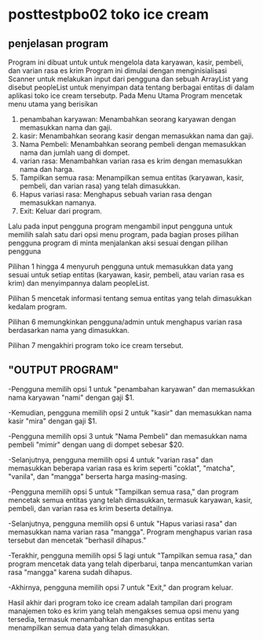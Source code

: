 # posttestpbo02 toko ice cream 

## penjelasan program
Program ini dibuat untuk untuk mengelola data karyawan, kasir, pembeli, dan varian rasa es krim
Program ini dimulai dengan menginisialisasi Scanner untuk melakukan input dari pengguna dan sebuah ArrayList yang disebut peopleList untuk menyimpan data tentang berbagai entitas di dalam aplikasi toko ice cream tersebutp.
Pada Menu Utama Program mencetak menu utama yang berisikan
1. penambahan karyawan: Menambahkan seorang karyawan dengan memasukkan nama dan gaji.
2. kasir: Menambahkan seorang kasir dengan memasukkan nama dan gaji.
3. Nama Pembeli: Menambahkan seorang pembeli dengan memasukkan nama dan jumlah uang di dompet.
4. varian rasa: Menambahkan varian rasa es krim dengan memasukkan nama dan harga.
5. Tampilkan semua rasa: Menampilkan semua entitas (karyawan, kasir, pembeli, dan varian rasa) yang telah dimasukkan.
6. Hapus variasi rasa: Menghapus sebuah varian rasa dengan memasukkan namanya.
7. Exit: Keluar dari program.

Lalu pada input pengguna program mengambil input pengguna untuk memilih salah satu dari opsi menu program,
pada bagian proses pilihan pengguna program di minta menjalankan aksi sesuai dengan pilihan pengguna 

Pilihan 1 hingga 4 menyuruh pengguna untuk memasukkan data yang sesuai untuk setiap entitas (karyawan, kasir, pembeli, atau varian rasa es krim) dan menyimpannya dalam peopleList.

Pilihan 5 mencetak informasi tentang semua entitas yang telah dimasukkan kedalam program.

Pilihan 6 memungkinkan pengguna/admin untuk menghapus varian rasa berdasarkan nama yang dimasukkan.

Pilihan 7 mengakhiri program toko ice cream tersebut.

## "OUTPUT PROGRAM"

-Pengguna memilih opsi 1 untuk "penambahan karyawan" dan memasukkan nama karyawan "nami" dengan gaji $1.

-Kemudian, pengguna memilih opsi 2 untuk "kasir" dan memasukkan nama kasir "mira" dengan gaji $1.

-Pengguna memilih opsi 3 untuk "Nama Pembeli" dan memasukkan nama pembeli "mimir" dengan uang di dompet sebesar $20.

-Selanjutnya, pengguna memilih opsi 4 untuk "varian rasa" dan memasukkan beberapa varian rasa es krim seperti "coklat", "matcha", "vanila", dan "mangga" berserta harga masing-masing.

-Pengguna memilih opsi 5 untuk "Tampilkan semua rasa," dan program mencetak semua entitas yang telah dimasukkan, termasuk karyawan, kasir, pembeli, dan varian rasa es krim beserta detailnya.

-Selanjutnya, pengguna memilih opsi 6 untuk "Hapus variasi rasa" dan memasukkan nama varian rasa "mangga". Program menghapus varian rasa tersebut dan mencetak "berhasil dihapus."

-Terakhir, pengguna memilih opsi 5 lagi untuk "Tampilkan semua rasa," dan program mencetak data yang telah diperbarui, tanpa mencantumkan varian rasa "mangga" karena sudah dihapus.

-Akhirnya, pengguna memilih opsi 7 untuk "Exit," dan program keluar.

Hasil akhir dari program toko ice cream adalah tampilan dari program manajemen toko es krim yang telah mengakses semua opsi menu yang tersedia, termasuk menambahkan dan menghapus entitas serta menampilkan semua data yang telah dimasukkan.




